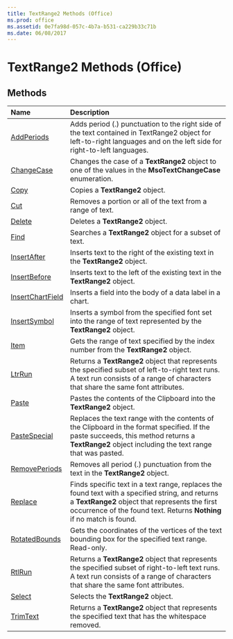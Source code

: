 ```yaml
---
title: TextRange2 Methods (Office)
ms.prod: office
ms.assetid: 0e7fa98d-057c-4b7a-b531-ca229b33c71b
ms.date: 06/08/2017
---
```



# TextRange2 Methods (Office)

## Methods



|**Name**|**Description**|
|:-----|:-----|
|[AddPeriods](textrange2-addperiods-method-office.md)|Adds period (.) punctuation to the right side of the text contained in TextRange2 object for left-to-right languages and on the left side for right-to-left languages.|
|[ChangeCase](textrange2-changecase-method-office.md)|Changes the case of a  **TextRange2** object to one of the values in the **MsoTextChangeCase** enumeration.|
|[Copy](textrange2-copy-method-office.md)|Copies a  **TextRange2** object.|
|[Cut](textrange2-cut-method-office.md)|Removes a portion or all of the text from a range of text.|
|[Delete](textrange2-delete-method-office.md)|Deletes a  **TextRange2** object.|
|[Find](textrange2-find-method-office.md)|Searches a  **TextRange2** object for a subset of text.|
|[InsertAfter](textrange2-insertafter-method-office.md)|Inserts text to the right of the existing text in the  **TextRange2** object.|
|[InsertBefore](textrange2-insertbefore-method-office.md)|Inserts text to the left of the existing text in the  **TextRange2** object.|
|[InsertChartField](textrange2-insertchartfield-method-office.md)|Inserts a field into the body of a data label in a chart. |
|[InsertSymbol](textrange2-insertsymbol-method-office.md)|Inserts a symbol from the specified font set into the range of text represented by the  **TextRange2** object.|
|[Item](textrange2-item-method-office.md)|Gets the range of text specified by the index number from the  **TextRange2** object.|
|[LtrRun](textrange2-ltrrun-method-office.md)|Returns a  **TextRange2** object that represents the specified subset of left-to-right text runs. A text run consists of a range of characters that share the same font attributes.|
|[Paste](textrange2-paste-method-office.md)|Pastes the contents of the Clipboard into the  **TextRange2** object.|
|[PasteSpecial](textrange2-pastespecial-method-office.md)|Replaces the text range with the contents of the Clipboard in the format specified. If the paste succeeds, this method returns a  **TextRange2** object including the text range that was pasted.|
|[RemovePeriods](textrange2-removeperiods-method-office.md)|Removes all period (.) punctuation from the text in the  **TextRange2** object.|
|[Replace](textrange2-replace-method-office.md)|Finds specific text in a text range, replaces the found text with a specified string, and returns a  **TextRange2** object that represents the first occurrence of the found text. Returns **Nothing** if no match is found.|
|[RotatedBounds](textrange2-rotatedbounds-method-office.md)|Gets the coordinates of the vertices of the text bounding box for the specified text range. Read-only.|
|[RtlRun](textrange2-rtlrun-method-office.md)|Returns a  **TextRange2** object that represents the specified subset of right-to-left text runs. A text run consists of a range of characters that share the same font attributes.|
|[Select](textrange2-select-method-office.md)|Selects the  **TextRange2** object.|
|[TrimText](textrange2-trimtext-method-office.md)|Returns a **TextRange2** object that represents the specified text that has the whitespace removed.|

